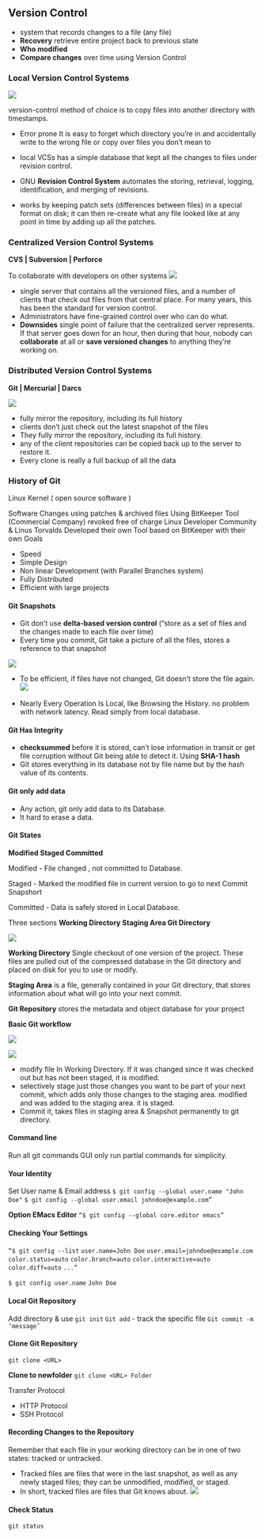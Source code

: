 ## Version Control
- system that records changes to a file (any file)
- **Recovery** retrieve entire project back to previous state
- **Who modified** 
- **Compare changes** over time using Version Control

### Local Version Control Systems
![](https://github.com/Alluri-engineer/Git/blob/main/Images/Pasted%20image%2020240731143905.png)

version-control method of choice is to copy files into another directory with timestamps.
- Error prone
It is easy to forget which directory you’re in and accidentally write to the wrong file or copy over files you don’t mean to


- local VCSs has a simple database that kept all the changes to files under revision control.
- GNU **Revision Control System** automates the storing, retrieval, logging, identification, and merging of revisions.
- works by keeping patch sets (differences between files) in a special format on disk; it can then re-create what any file looked like at any point in time by adding up all the patches.

### Centralized Version Control Systems
**CVS | Subversion | Perforce**

To collaborate with developers on other systems
![](https://github.com/Alluri-engineer/Git/blob/main/Images/Pasted%20image%2020240731145401.png)
- single server that contains all the versioned files, and a number of clients that check out files from that central place. For many years, this has been the standard for version control.
- Administrators have fine-grained control over who can do what.
- **Downsides**
single point of failure that the centralized server represents.
If that server goes down for an hour, then during that hour, nobody can **collaborate** at all or **save versioned changes** to anything they’re working on.

### Distributed Version Control Systems
**Git | Mercurial | Darcs**

![](https://github.com/Alluri-engineer/Git/blob/main/Images/Pasted%20image%2020240731150218.png)
- fully mirror the repository, including its full history
- clients don’t just check out the latest snapshot of the files
- They fully mirror the repository, including its full history.
- any of the client repositories can be copied back up to the server to restore it.
- Every clone is really a full backup of all the data

### History of Git

Linux Kernel ( open source software )

Software Changes using patches & archived files 
Using BitKeeper Tool (Commercial Company) revoked free of charge
Linux Developer Community & Linus Torvalds Developed their own Tool based on BitKeeper with their own Goals 
- Speed
- Simple Design
- Non linear Development (with Parallel Branches system)
- Fully Distributed
- Efficient with large projects

#### Git Snapshots
- Git don’t use **delta-based version control** (“store as a set of files and the changes made to each file over time)
- Every time you commit, Git take a picture of all the files, stores a reference to that snapshot

![](https://github.com/Alluri-engineer/Git/blob/main/Images/Pasted%20image%2020240731153138.png)
- To be efficient, if files have not changed, Git doesn’t store the file again.
![](https://github.com/Alluri-engineer/Git/blob/main/Images/Pasted%20image%2020240731153023.png)


* Nearly Every Operation Is Local, like Browsing the History. no problem with network latency. Read simply from local database.

#### Git Has Integrity
- **checksummed** before it is stored, can’t lose information in transit or get file corruption without Git being able to detect it. Using **SHA-1 hash**
- Git stores everything in its database not by file name but by the hash value of its contents.
#### Git only add data
- Any action, git only add data to its Database. 
- It hard to erase a data.

#### Git States

**Modified   Staged  Committed** 

Modified - File changed , not committed to Database.

Staged - Marked the modified file in current version to go to next Commit Snapshort

Committed - Data is safely stored in Local Database.

Three sections 
**Working Directory    Staging Area      Git Directory**

![](https://github.com/Alluri-engineer/Git/blob/main/Images/Pasted%20image%2020240731160710.png)

**Working Directory**
Single checkout of one version of the project. These files are pulled out of the compressed database in the Git directory and placed on disk for you to use or modify.

**Staging Area**
is a file, generally contained in your Git directory, that stores information about what will go into your next commit.

**Git Repository**
stores the metadata and object database for your project

**Basic Git workflow**

![](https://github.com/Alluri-engineer/Git/blob/main/Images/Pasted%20image%2020240731172831.png)

![](https://github.com/Alluri-engineer/Git/blob/main/Images/Pasted%20image%2020240731172854.png)

- modify file In Working Directory. If it was changed since it was checked out but has not been staged, it is modified.
- selectively stage just those changes you want to be part of your next commit, which adds only those changes to the staging area. modified and was added to the staging area. it is staged.
- Commit it, takes files in staging area & Snapshot permanently to git directory.


#### Command line
Run all git commands
GUI only run partial commands for simplicity.


#### Your Identity
Set User name & Email address 
`$ git config --global user.name "John Doe"`
`$ git config --global user.email johndoe@example.com”`

**Option EMacs Editor**
`“$ git config --global core.editor emacs”`

#### Checking Your Settings
`“$ git config --list`
`user.name=John Doe`
`user.email=johndoe@example.com`
`color.status=auto`
`color.branch=auto`
`color.interactive=auto`
`color.diff=auto`
`...”`

`$ git config user.name`
`John Doe`

#### Local Git Repository

Add directory & use `git init`
`Git add` - track the specific file
`Git commit -m ‘message’` 

#### Clone Git Repository
`git clone <URL>`

**Clone to newfolder**
`git clone <URL> Folder`

Transfer Protocol
- HTTP Protocol
- SSH Protocol

#### Recording Changes to the Repository
Remember that each file in your working directory can be in one of two states: tracked or untracked.
- Tracked files are files that were in the last snapshot, as well as any newly staged files; they can be unmodified, modified, or staged.
- In short, tracked files are files that Git knows about.
![](https://github.com/Alluri-engineer/Git/blob/main/Images/Pasted%20image%2020240731170131.png)

#### Check Status
`git status`

 
